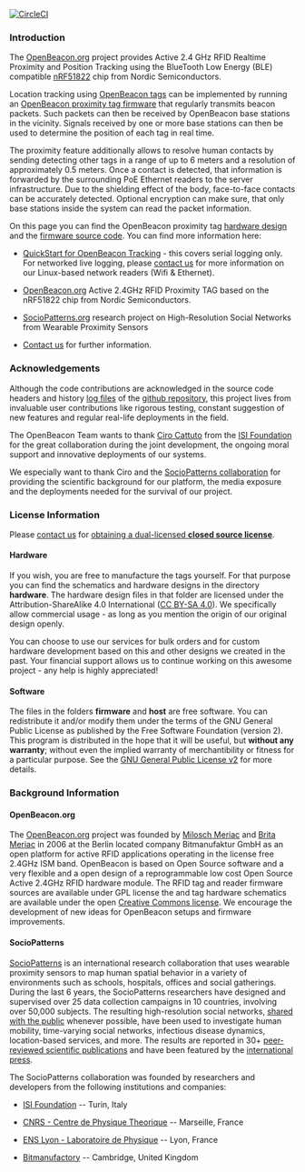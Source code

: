 [![CircleCI](https://circleci.com/gh/meriac/openbeacon-ng.svg?style=svg)](https://circleci.com/gh/meriac/openbeacon-ng)

### Introduction

The [OpenBeacon.org](https://www.openbeacon.org/) project provides Active 2.4 GHz RFID Realtime Proximity and Position Tracking using the BlueTooth Low Energy (BLE) compatible [nRF51822](https://www.nordicsemi.com/eng/Products/Bluetooth-Smart-Bluetooth-low-energy/nRF51822) chip from Nordic Semiconductors.

Location tracking using [OpenBeacon tags](https://www.openbeacon.org/device.html) can be implemented by running an [OpenBeacon proximity tag firmware](https://www.openbeacon.org/source/) that regularly transmits beacon packets. Such packets can then be received by OpenBeacon base stations in the vicinity. Signals received by one or more base stations can then be used to determine the position of each tag in real time.

The proximity feature additionally allows to resolve human contacts by sending detecting other tags in a range of up to 6 meters and a resolution of approximately 0.5 meters. Once a contact is detected, that information is forwarded by the surrounding PoE Ethernet readers to the server infrastructure. Due to the shielding effect of the body, face-to-face contacts can be accurately detected. Optional encryption can make sure, that only base stations inside the system can read the packet information.

On this page you can find the OpenBeacon proximity tag [hardware design](https://github.com/meriac/openbeacon-ng/tree/master/hardware) and the [firmware source code](https://github.com/meriac/openbeacon-ng). You can find more information here:

- [QuickStart for OpenBeacon Tracking](quickstart.md) - this covers serial logging only. For networked live logging, please [contact us](mailto:info@bitmanufactory.com) for more information on our Linux-based network readers (Wifi & Ethernet).

- [OpenBeacon.org](https://www.openbeacon.org/device.html) Active 2.4GHz RFID Proximity TAG based on the nRF51822 chip from Nordic Semiconductors.

- [SocioPatterns.org](http://www.sociopatterns.org) research project on High-Resolution Social Networks from Wearable Proximity Sensors

- [Contact us](mailto:info@bitmanufactory.com) for further information.


### Acknowledgements

Although the code contributions are acknowledged in the source code headers and history [log files](https://github.com/meriac/openbeacon-ng/commits/master) of the [github repository](https://github.com/meriac/openbeacon-ng), this project lives from invaluable user contributions like rigorous testing, constant suggestion of new features and regular real-life deployments in the field.

The OpenBeacon Team wants to thank [Ciro Cattuto](http://www.cirocattuto.info/) from the [ISI Foundation](http://www.isi.it/) for the great collaboration during the joint development, the ongoing moral support and innovative deployments of our systems.

We especially want to thank Ciro and the [SocioPatterns collaboration](http://www.sociopatterns.org) for providing the scientific background for our platform, the media exposure and the deployments needed for the survival of our project.


### License Information

Please [contact us](mailto:license@bitmanufactory.com) for [obtaining a dual-licensed **closed source license**](mailto:license@bitmanufactory.com?subject=Alternative%20License).

#### Hardware

If you wish, you are free to manufacture the tags yourself. For that purpose you can find the schematics and hardware designs in the directory **hardware**.  The hardware design files in that folder are licensed under the Attribution-ShareAlike 4.0 International ([CC BY-SA 4.0](http://creativecommons.org/licenses/by-sa/4.0/)). We specifically allow commercial usage - as long as you mention the origin of our original design openly.

You can choose to use our services for bulk orders and for custom hardware development based on this and other designs we created in the past. Your financial support allows us to continue working on this awesome project - any help is highly appreciated!

#### Software

The files in the folders **firmware** and **host** are free software. You can redistribute it and/or modify them under the terms of the GNU General Public License as published by the Free Software Foundation (version 2). This program is distributed in the hope that it will be useful, but **without any warranty**; without even the implied warranty of merchantibility or fitness for a particular purpose. See the [GNU General Public License v2](http://www.gnu.org/licenses/gpl-2.0.html) for more details.


### Background Information

#### OpenBeacon.org

The [OpenBeacon.org](https://www.openbeacon.org) project was founded by [Milosch Meriac](https://www.meriac.com) and [Brita Meriac](mailto:brita@bitmanufaktory.com) in 2006 at the Berlin located company Bitmanufaktur GmbH as an open platform for active RFID applications operating in the license free 2.4GHz ISM band. OpenBeacon is based on Open Source software and a very flexible and a open design of a reprogrammable low cost Open Source Active 2.4GHz RFID hardware module. The RFID tag and reader firmware sources are available under GPL license the and tag hardware schematics are available under the open [Creative Commons license](https://creativecommons.org/). We encourage the development of new ideas for OpenBeacon setups and firmware improvements.

#### SocioPatterns

[SocioPatterns](http://www.sociopatterns.org) is an international research collaboration that uses wearable proximity sensors to map human spatial behavior in a variety of environments such as schools, hospitals, offices and social gatherings. During the last 6 years, the SocioPatterns researchers have designed and supervised over 25 data collection campaigns in 10 countries, involving over 50,000 subjects. The resulting high-resolution social networks, [shared with the public](http://www.sociopatterns.org/datasets/) whenever possible, have been used to investigate human mobility, time-varying social networks, infectious disease dynamics, location-based services, and more. The results are reported in 30+ [peer-reviewed scientific publications](http://www.sociopatterns.org/publications/) and have been featured by the [international press](http://www.sociopatterns.org/press/).

The SocioPatterns collaboration was founded by researchers and developers from the following institutions and companies:

- [ISI Foundation](http://www.isi.it/) -- Turin, Italy

- [CNRS - Centre de Physique Theorique](http://www.cpt.univ-mrs.fr) -- Marseille, France

- [ENS Lyon - Laboratoire de Physique](http://www.ens-lyon.fr/PHYSIQUE/) -- Lyon, France

- [Bitmanufactory](https://www.bitmanufactory.com/about/) -- Cambridge, United Kingdom

